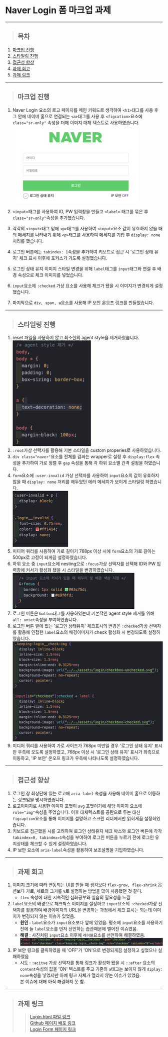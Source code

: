 # Naver Login 폼 마크업 과제

---

> ## 목차

1. [마크업 진행](#마크업-진행)
2. [스타일링 진행](#스타일링-진행)
3. [접근성 향상](#접근성-향상)
4. [과제 회고](#과제-회고)
5. [과제 링크](#과제-링크)

---

> ## 마크업 진행

1.  Naver Login 요소의 로고 페이지를 메인 키워드로 생각하여 `<h1>`태그를 사용 후 그 안에 네이버 홈으로 연결되는
    `<a>`태그를 사용 후 `<figcation>`요소에 `class="sr-only"` 속성을 더해 이미지 대체 텍스트로 사용하였습니다.  
    <img src="./images/login-md-naver.png" width="400">

2.  `<input>`태그를 사용하여 ID, PW 입력창을 만들고 `<label>` 태그를 묶은 후 `class="sr-only"`속성을 추가했습니다.
3.  각각의 `<input>`태그 밑에 `<p>`태그를 사용하여 `<input>`요소 값이 유효하지 않을 때의 메세지를 나타내기 위해 `<p>`태그를 사용하여 메세지를 기입 후 `display: none` 처리를 했습니다.
4.  로그인 버튼에는 `tabindex: 1`속성을 추가하여 키보드로 접근 시 '로그인 상태 유지' 체크 표시 이후에 포커스가 가도록 설정했습니다.
5.  로그인 상태 유지 이미지 스타일 변경을 위해 `label`태그를 `input`태그와 연결 후 배경 속성으로 체크 이미지를 넣었습니다.
6.  `input`요소에 `:checked` 가상 요소를 사용해 체크가 됐을 시 이미지가 변경되게 설정했습니다.
7.  마지막으로 `div, span, a`요소를 사용해 IP 보안 온오프 링크를 만들었습니다.

---

> ## 스타일링 진행

1.  reset 파일을 사용하지 않고 최소한의 agent style을 제거하였습니다.  
    <img src="../md/images/login-md-reset.png" width="250">
2.  `:root`가상 선택자를 활용해 기본 스타일을 custom properies로 사용하였습니다.
3.  `div class="naver"`요소를 전체를 감싸는 wrapper로 설정 후 `display:flex` 속성을 추가하여 가로 정렬 후
    `gap` 속성을 통해 각 하위 요소별 간격 설정을 하였습니다.
4.  `form`요소에 `:user-invalid` 가상 선택자를 사용하여 `input`요소의 값이 유효하지 않을 때 `display: none` 처리를 해두었던 에러 메세지가 보이게 스타일링 하였습니다.  
    <img src="./images/login-md-invaild.png">
5.  미디어 쿼리를 사용하여 가로 길이기 768px 이상 시에 `form`요소의 가로 길이는 500px로 고정이 되게끔 설정하였습니다.
6.  하위 요소 중 `input`요소에 nesting으로 `:focus`가상 선택자를 선택해 ID와 PW 입력창에 커서가 활성화 됐을 시 스타일을 변경하였습니다.  
    <img src="./images/login-md-focus.png">
7.  로그인 버튼은 `button`태그를 사용하였는데 기본적인 agent style 제거를 위해 `all: unset`속성을 부여하였습니다.
8.  로그인 버튼 밑에 있는 '로그인 상태유지' 체크표시의 변경은 `:checked`가상 선택자를 활용해 인접한 `label`요소의 배경이미지가 check 활성화 시 변경되도록 설정하였습니다.  
    <img src="./images/login-md-check.png">
9.  미디어 쿼리를 사용하여 가로 사이즈가 768px 미만일 경우 '로그인 상태 유지' 표시만 우측에 오도록 설정하였고, 768px 이상 시
    '로그인 상태 유지' 표시가 좌측으로 이동하고, 'IP 보안' 온오프 링크가 우측에 나타나도록 설정하였습니다.

---

> ## 접근성 향상

1. 로그인 창 최상단에 있는 로고에 `aria-label` 속성을 사용해 네이버 홈으로 이동하는 링크임을 명시하였습니다.
2. 로고이미지로 사용한 이미지 포맷이 `svg` 포맷이기에 해당 이미지 요소에 `role="img"`속성을 주었습니다. 이후 대체텍스트를 공란으로 두는 대신 `figcaption`요소를 통해 이미지를 설명하고 스크린 리더에서만 읽히게끔 설정하였습니다.
3. 키보드로 접근했을 시를 고려하여 로그인 상태유지 체크 박스와 로그인 버튼에 각각 `tabindex=0, tabindex=1`속성을 부여하여 로그인 버튼을 누르기 전에 로그인 유지상태를 체크할 수 있게 설정하였습니다.
4. IP 보안 요소에 `aria-label`속성을 활용하여 보조설명을 기입하였습니다.

---

> ## 과제 회고

1. 이미지 크기에 따라 변동되는 UI를 만들 때 생각보다 `flex-grow, flex-shrink` 옵션보다 가로, 세로의 크기를 `%`로 설정하는 방법을 많이 사용했던 것 같다.
   - `flex` 속성에 대한 지속적인 심화공부와 실습의 필요성을 느낌
2. `label`요소의 배경으로 체크박스 이미지를 설정하고 `input`요소의 `:checked`가상 선택자를 활용하여 배경이미지의 URL을 변경하는 과정에서 체크 표시는 되는데 이미지가 변경되지 않는 이슈가 있었음.
   - **원인** : `label`요소가 `input`요소보다 앞에 있었음. 평소에 `input`요소를 사용하기 전에 늘 `label`요소를 먼저 선언하는 습관때문에 벌어진 이슈였음.
   - **해결** : 사진처럼 `input`요소 이후에 `레이블`요소를 선언하여 해결하였음.  
     <img src="./images/login-md-input-label.png">
3. IP 보안 링크를 클릭하였을 때 'OFF'가 'ON'으로 변경되게끔 설정하고 싶었으나 실패하였음
   - 시도 : `:acitve` 가상 선택자를 통해 링크가 활성화 됐을 시 `::after` 요소의 `content`속성의 값을 'ON' 텍스트를 주고 기존의 `a`태그는 보이지 않게 `diplay: none`속성을 넣었지만 아예 링크 자체가 열리지 않는 이슈가 있었음.  
     본 이슈에 대해 아직 해결하지 못 함.

---

> ## 과제 링크
>
> > [Login.html 파일 링크](../login/login.html)  
> > [Github 페이지 배포 링크](https://llhyeon.github.io/homework/)  
> > [Login Form 페이지 링크](https://llhyeon.github.io/homework/login/login.html)
